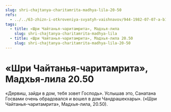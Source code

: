```yaml
---
slug: shri-chajtanya-charitamrita-madhya-lila-20-50
refs:
  - ../../63-zhizn-i-otkroveniya-svyatyh-vaishnavov/944-1982-07-07-a-b1-b3-zhizn-sanatany-gosvami.md
tags:
  - title: «Шри Чайтанья-чаритамрита», Мадхья-лила
    slug: shri-chajtanya-charitamrita-madhya-lila
  - title: «Шри Чайтанья-чаритамрита», Мадхья-лила 20.50
    slug: shri-chajtanya-charitamrita-madhya-lila-20-50
---
```


# «Шри Чайтанья-чаритамрита», Мадхья-лила 20.50

«Дервиш, зайди в дом, тебя зовет Господь». Услышав это, Санатана Госвами очень обрадовался и вошел в дом Чандрашекхары». («Шри Чайтанья-чаритамрита», Мадхья-лила, 20.50).

